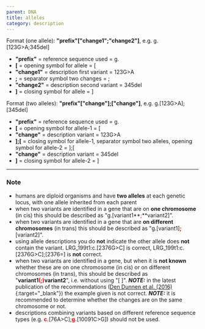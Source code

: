 ```yaml
---
parent: DNA
title: alleles
category: description
---
```


Format (one allele):   **"prefix"["change1";"change2"]**,  e.g. g.[123G>A;345del]

*	**"prefix"**  =  reference sequence used  =  g.<br>
*	**[**  =  opening symbol for allele  =  [<br>
*	**"change1"**  =  description first variant  =  123G>A<br>
*	**;**  =  separator symbol two changes  =  ;<br>
*	**"change2"**  =  description second variant  =  345del<br>
*	**]**  =  closing symbol for allele  =  ]
 
Format (two alleles):   **"prefix"["change"];["change"]**,  e.g. g.[123G>A];[345del]

*	**"prefix"**  =  reference sequence used  =  g.<br>
*	**[**  =  opening symbol for allele-1  =  [<br>
*	**"change"**  =  description variant  =  123G>A<br>
*	**];[**  =  closing symbol for allele-1, separator symbol two alleles, opening symbol for allele-2  =  ];[<br>
*	**"change"**  =  description variant  =  345del<br>
*	**]**  =  closing symbol for allele-2  =  ]
 
---

### Note

*	humans are diploid organisms and have **two alleles** at each genetic locus, with one allele inherited from each parent
*	when two variants are identified in a gene that are on **one chromosome** (in cis) this should be described as "g.[variant1**<font color="red">;</font>**variant2]".
*	when two variants are identified in a gene that are **on different chromosomes** (in trans) this should be described as "g.[variant1]**<font color="red">;</font>**[variant2]".
*	using allele descriptions you do **not** indicate the other allele does **not** contain the variant. LRG\_199t1:c.[2376G>C] is correct, LRG\_199t1:c.[2376G>C];[2376=] is **not** correct.
* when two variants are identified in a gene, but when it is **not known** whether these are on one chromosome (in cis) or on different chromosomes (in trans), this should be described as "**variant1<font color="red">(;)</font>variant2**", i.e. without using "[ ]".  _**NOTE:**_ in the latest publication of the recommendations ([Den Dunnen et al. (2016)](http://onlinelibrary.wiley.com/doi/10.1002/humu.22981/pdf){:target="\_blank"}) the example given is not correct. _**NOTE:**_ it is recommended to determine whether the changes are on the same chromosome or not.
*	descriptions combining variants based on different reference sequence types (e.g. **<font color="red">c.</font>**[76A>C];**<font color="red">g.</font>**[10091C>G]) should not be used.
